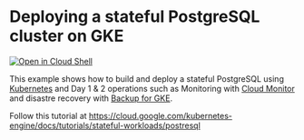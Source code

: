 # Deploying a stateful PostgreSQL cluster on GKE

[![Open in Cloud Shell](https://gstatic.com/cloudssh/images/open-btn.svg)](https://ssh.cloud.google.com/cloudshell/editor?cloudshell_git_repo=https://github.com/GoogleCloudPlatform/kubernetes-engine-samples&cloudshell_tutorial=cloudshell/tutorial.md&cloudshell_workspace=hello-app)

This example shows how to build and deploy a stateful PostgreSQL using [Kubernetes](https://kubernetes.io) and Day 1 & 2 operations such as Monitoring with [Cloud Monitor](https://cloud.google.com/monitoring) and disastre recovery with [Backup for GKE](https://cloud.google.com/kubernetes-engine/docs/add-on/backup-for-gke/concepts/backup-for-gke).

Follow this tutorial at https://cloud.google.com/kubernetes-engine/docs/tutorials/stateful-workloads/postresql